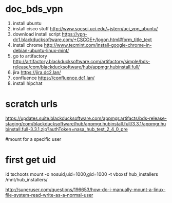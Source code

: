 # doc_bds_vpn

1. install ubuntu
2. install cisco stuff
http://www.socsci.uci.edu/~jstern/uci_vpn_ubuntu/
3. download install script
https://vpn-dc1.blackducksoftware.com/+CSCOE+/logon.html#form_title_text
4. install chrome
http://www.tecmint.com/install-google-chrome-in-debian-ubuntu-linux-mint/
5. go to artifactory
http://artifactory.blackducksoftware.com/artifactory/simple/bds-release/com/blackducksoftware/hub/appmgr.hubinstall.full/
6. jira
https://jira.dc2.lan/
7. confluence
https://confluence.dc1.lan/
8. install hipchat

# scratch urls
https://updates.suite.blackducksoftware.com/appmgr.artifacts/bds-release-staging/com/blackducksoftware/hub/appmgr.hubinstall.full/3.3.1/appmgr.hubinstall.full-3.3.1.zip?authToken=nasa_hub_test_2_4_0_pre


#mount for a specific user
# first get uid
id tschoots
mount -o nosuid,uid=1000,gid=1000 -t vboxsf hub_installers /mnt/hub_installers/

http://superuser.com/questions/196653/how-do-i-manually-mount-a-linux-file-system-read-write-as-a-normal-user
